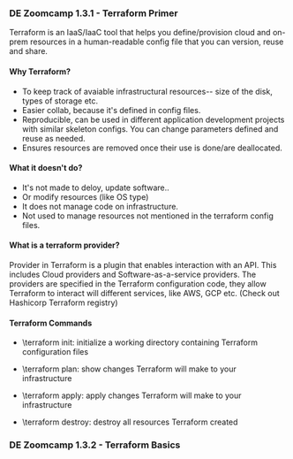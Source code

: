 ### DE Zoomcamp 1.3.1 - Terraform Primer

Terraform is an IaaS/IaaC tool that helps you define/provision cloud and on-prem resources in a human-readable config file that you can version, reuse and share. 

#### Why Terraform?
- To keep track of avaiable infrastructural resources-- size of the disk, types of storage etc. 
- Easier collab, because it's defined in config files. 
- Reproducible, can be used in different application development projects with similar skeleton configs. You can change parameters defined and reuse as needed. 
- Ensures resources are removed once their use is done/are deallocated. 

#### What it doesn't do?
- It's not made to deloy, update software.. 
- Or modify resources (like OS type)
- It does not manage code on infrastructure. 
- Not used to manage resources not mentioned in the terraform config files.

#### What is a terraform provider?
Provider in Terraform is a plugin that enables interaction with an API. This includes Cloud providers and Software-as-a-service providers. The providers are specified in the Terraform configuration code, they allow Terraform to interact will different services, like AWS, GCP etc. (Check out Hashicorp Terraform registry)

#### Terraform Commands

* \terraform init\: initialize a working directory containing Terraform configuration files

* \terraform plan\: show changes Terraform will make to your infrastructure

* \terraform apply\: apply changes Terraform will make to your infrastructure

* \terraform destroy\: destroy all resources Terraform created

### DE Zoomcamp 1.3.2 - Terraform Basics
